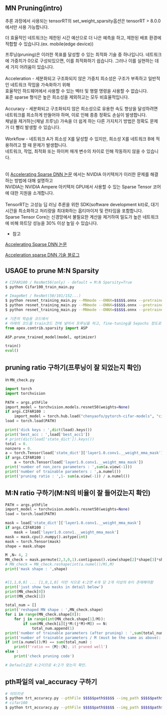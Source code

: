 
## MN Pruning(intro)

추론 과정에서 사용되는 tensorRT의 set_weight_sparsity옵션은 tensorRT > 8.0.0 에서만 사용 가능합니다.

더 효율적인 네트워크는 제한된 시간 예산으로 더 나은 예측을 하고,
제한된 배포 환경에 적합할 수 있습니다.(ex. mobile(edge device))  

프루닝(pruning)은 이러한 목표를 달성할 수 있는 최적화 기술 중 하나입니다. 
네트워크에 가중치가 0으로 구성되있으면, 이를 최적화하기 쉽습니다. 그러나 이를 실현하는 데 세 가지 어려움이 있습니다.<br>
<br>
Acceleration - 세분화되고 구조화되지 않은 가중치 희소성은 구조가 부족하고 일반적인 네트워크 작업을 가속화하기 위해  
    효율적인 하드웨어에서 사용할 수 있는 벡터 및 행렬 명령을 사용할 수 없습니다.   
    표준 sparse 형식은 높은 희소성을 제외하고는 모두 비효율적입니다.<br>
<br>
Accuracy - 세분화되고 구조화되지 않은 희소성으로 유용한 속도 향상을 달성하려면 네트워크를 희소하게 만들어야 하며, 이로 인해 종종 정확도 손실이 발생합니다.  
    채널을 제거하는(채널 프루닝) 가속을 더 쉽게 하는 다른 가지치기 방법은 정확도 문제가 더 빨리 발생할 수 있습니다.<br>
<br>
Workflow - 네트워크 A가 희소성 X를 달성할 수 있지만, 희소성 X를 네트워크 B에 적용하려고 할 때 문제가 발생합니다.  
    네트워크, 작업, 최적화 또는 하이퍼 매개 변수의 차이로 인해 작동하지 않을 수 있습니다.
<br> 
<br>    
이 [Accelerating Sparse DNN 논문](https://arxiv.org/pdf/2104.08378.pdf) 에서는 NVIDIA 아키텍처가 이러한 문제를 해결하는 방법에 대해 설명하고  
NVIDIA는 NVIDIA Ampere 아키텍처 GPU에서 사용할 수 있는 Sparse Tensor 코어에 대한 지원을 소개합니다.<br>
<br>
TensorRT는 고성능 딥 러닝 추론을 위한 SDK(software development kit)로, 대기 시간을 최소화하고 처리량을 최대화하는 옵티마이저 및 런타임을 포함합니다.  
Sparse Tensor Core는 신경망에서 불필요한 계산을 제거하여 밀도가 높은 네트워크에 비해 와트당 성능을 30% 이상 높일 수 있습니다.

- 참고 

[Accelerating Sparse DNN 논문](https://arxiv.org/pdf/2104.08378.pdf)

[Acceleration sparse DNN 기술 블로그](https://moon-walker.medium.com/리뷰-accelerating-sparse-deep-neural-networks-870b88c0e2bc)

## USAGE to prune M:N Sparsity 

```bash
# CIFAR100 / ResNet56(only) - default = M:N Sparsity=True
$ python Cifar100_train_main.py 

# ImageNet / ResNet(50/101/152...)
$ python resnet_training_main.py --MNmode --ONNX=$$$$$.onnx --pretrained=true --arch resnet50
$ python resnet_training_main.py --MNmode --ONNX=$$$$$.onnx --pretrained=true --arch resnet101
$ python resnet_training_main.py --MNmode --ONNX=$$$$$.onnx --pretrained=true --arch resnet152
```

```python
# 기존의 학습용 코드에서 
# 아래의 코드를 train코드 전에 넣어서 프루닝을 하고, fine-tuning을 5epochs 정도로 하여 accuracy를 회복.
from apex.contrib.sparsity import ASP

ASP.prune_trained_model(model, optimizer)

train()
eval()
```

## pruning ratio 구하기(프루닝이 잘 되었는지 확인)

in `MN_check.py`

```python
import torch
import torchvision

PATH = args.pthFile
import_model = torchvision.models.resnet50(weights=None)
if args.CIFAR100 :
    import_model = torch.hub.load("chenyaofo/pytorch-cifar-models", "cifar100_resnet56", pretrained=False)
load = torch.load(PATH)

print('dick keys : ',dict(load).keys())
print('best_acc : ',load['best_acc1'])
# print(dict(load['state_dict']).keys())
total = 0.
nonzero = 0.
a = torch.Tensor(load['state_dict']['layer1.0.conv1.__weight_mma_mask'])
if args.CIFAR100 :
    a = torch.Tensor(load['layer1.0.conv1.__weight_mma_mask'])
print('number of non_zero parameters : ',sum(a.view(-1)))
print('number of trainable parameters : ',a.numel())
print('pruning ratio : ',1- sum(a.view(-1)) / a.numel())
```

## M:N ratio 구하기(M:N의 비율이 잘 들어갔는지 확인)

```python
PATH = args.pthFile
import_model = torchvision.models.resnet50(weights=None)
load = torch.load(PATH)

mask = load['state_dict']['layer1.0.conv1.__weight_mma_mask']
if args.CIFAR100 :
    mask = load['layer1.0.conv1.__weight_mma_mask']
mask = mask.cpu().numpy().astype(int)
mask = torch.Tensor(mask)
shape = mask.shape

M ,N= 4, 2
MN_check = mask.permute(2,3,0,1).contiguous().view(shape[2]*shape[3]*shape[0], shape[1])
# MN_check = MN_check.reshape(int(a.numel()/M),M)
print('mask shape : ',shape)


#[1,1,0,0] ... [1,0,1,0] 이런 식으로 4:2면 4개 당 2개 이상의 0이 존재해야함
print('just show two masks in detail below')
print(MN_check[0])
print(MN_check[1])

total_num = []
print('reshaped MN shape : ',MN_check.shape)
for i in range(MN_check.shape[0]):
    for j in range(int(MN_check.shape[1]/M)):
        if sum(MN_check[i][j*M:(j*M)+M]) == N:
            total_num.append(1)
print('number of trainable parameters (after pruning) : ',sum(total_num))
print('number of trainable parameters / M (must be the same as above): ',(int(a.numel()/M)))
if int(a.numel()/M) == sum(total_num) :
    print(f'ratio == {M}:{N}, it pruned well')
else :
    print('check pruning code')

# Default값은 4:2이므로 4:2가 맞는지 확인.
```

## pth파일의 val_accuracy 구하기

```bash
# 이미지넷
$ python trt_accuracy.py --pthFile $$$$$path$$$$$ --img_path $$$$$path$$$$$
# cifar100
$ python trt_accuracy.py --pthFile $$$$$path$$$$$ --img_path $$$$$path$$$$$ --CIFAR100
```

